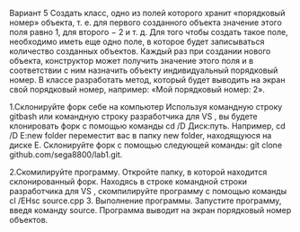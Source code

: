 Вариант 5 Создать класс, одно из полей которого хранит «порядковый номер» объекта, т. е. для первого созданного объекта значение этого поля равно 1, для второго − 2 и т. д. Для того чтобы создать такое поле,  необходимо иметь еще одно поле, в которое будет записываться количество созданных объектов. Каждый раз при создании нового объекта, конструктор может получить значение этого поля и в соответствии с ним назначить объекту индивидуальный порядковый номер. В классе разработать метод, который будет выводить на экран свой порядковый номер, например: «Мой порядковый номер: 2».



1.Склонируйте форк себе на компьютер Используя командную строку gitbash или командную строку разработчика для VS , вы будете клонировать форк с помощью команды cd /D Диск:путь. Например, cd /D E:new folder переместит вас в папку new folder, находящуюся на диске E.
Склонируйте форк с помощью следующей команды: git clone github.com/sega8800/lab1.git.

2.Скомилируйте программу. Откройте папку, в которой находится склонированный форк.
Находясь в строке командной строки разработчика для VS , скомпилируйте программу с помощью команды cl /EHsc source.cpp 
3. Выполнение программы. Запустите программу, введя команду source. Программа выводит на экран порядковый номер объектов.


